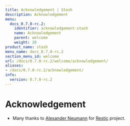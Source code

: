 ```yaml
---
title: Acknowledgement | Stash
description: Acknowledgement
menu:
  docs_0.7.0-rc.2:
    identifier: acknowledgement-stash
    name: Acknowledgement
    parent: welcome
    weight: 20
product_name: stash
menu_name: docs_0.7.0-rc.2
section_menu_id: welcome
url: /docs/0.7.0-rc.2/welcome/acknowledgement/
aliases:
- /docs/0.7.0-rc.2/acknowledgement/
info:
  version: 0.7.0-rc.2
---
```


# Acknowledgement
 - Many thanks to [Alexander Neumann](https://github.com/fd0) for [Restic](https://restic.net) project.
